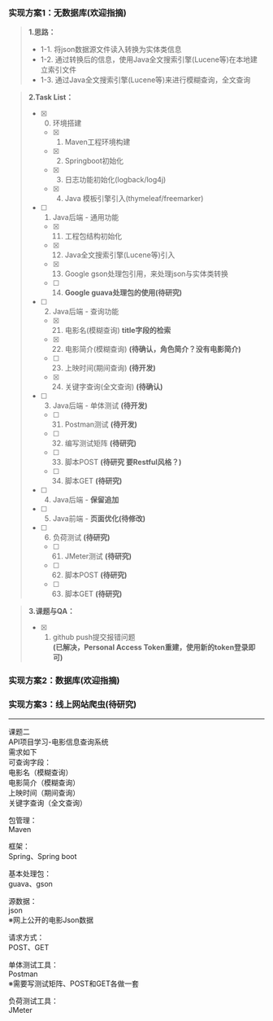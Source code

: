 ### 实现方案1：无数据库(欢迎指摘)
> **1.思路：** 
>    * 1-1. 将json数据源文件读入转换为实体类信息  
>    * 1-2. 通过转换后的信息，使用Java全文搜索引擎(Lucene等)在本地建立索引文件  
>    * 1-3. 通过Java全文搜索引擎(Lucene等)来进行模糊查询，全文查询  

> **2.Task List：**  
> - [x] 0. 环境搭建
>   - [x] 01. Maven工程环境构建
>   - [x] 02. Springboot初始化
>   - [x] 03. 日志功能初始化(logback/log4j)
>   - [x] 04. Java 模板引擎引入(thymeleaf/freemarker)
> - [ ] 1. Java后端 - 通用功能
>   - [x] 11. 工程包结构初始化
>   - [x] 12. Java全文搜索引擎(Lucene等)引入
>   - [x] 13. Google gson处理包引用，来处理json与实体类转换
>   - [ ] 14. **Google guava处理包的使用(待研究)**
> - [ ] 2. Java后端 - 查询功能
>   - [x] 21. 电影名(模糊查询) **title字段的检索**
>   - [x] 22. 电影简介(模糊查询) **(待确认，角色简介？没有电影简介)**
>   - [ ] 23. 上映时间(期间查询) **(待开发)**
>   - [x] 24. 关键字查询(全文查询) **(待确认)**
> - [ ] 3. Java后端 - 单体测试 **(待开发)**
>   - [ ] 31. Postman测试 **(待开发)**
>   - [ ] 32. 编写测试矩阵 **(待研究)**
>   - [ ] 33. 脚本POST **(待研究 要Restful风格？)**
>   - [ ] 34. 脚本GET **(待研究)**
> - [ ] 4. Java后端 - **保留追加**
> - [ ] 5. Java前端 - **页面优化(待修改)**
> - [ ] 6. 负荷测试 **(待研究)**
>   - [ ] 61. JMeter测试 **(待研究)**
>   - [ ] 62. 脚本POST **(待研究)**
>   - [ ] 63. 脚本GET **(待研究)**

> **3.课题与QA：** 
> - [x] 1. github push提交报错问题  
>    **(已解决，Personal Access Token重建，使用新的token登录即可)**

### 实现方案2：数据库(欢迎指摘)

### 实现方案3：线上网站爬虫(待研究)
---
课题二  
API项目学习-电影信息查询系统  
需求如下  
可查询字段：  
电影名（模糊查询）  
电影简介（模糊查询）  
上映时间（期间查询）  
关键字查询（全文查询）  

包管理：  
Maven  

框架：  
Spring、Spring boot  

基本处理包：  
guava、gson  

源数据：  
json  
※网上公开的电影Json数据  

请求方式：  
POST、GET  

单体测试工具：  
Postman  
※需要写测试矩阵、POST和GET各做一套  

负荷测试工具：  
JMeter  
